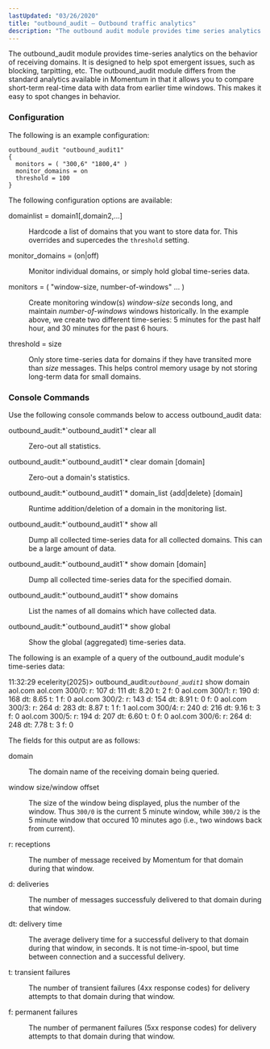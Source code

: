 ```yaml
---
lastUpdated: "03/26/2020"
title: "outbound_audit – Outbound traffic analytics"
description: "The outbound audit module provides time series analytics on the behavior of receiving domains It is designed to help spot emergent issues such as blocking tarpitting etc The outbound audit module differs from the standard analytics available in Momentum in that it allows you to compare short term real time..."
---
```


<a name="idp22357680"></a> 

The outbound_audit module provides time-series analytics on the behavior of receiving domains. It is designed to help spot emergent issues, such as blocking, tarpitting, etc. The outbound_audit module differs from the standard analytics available in Momentum in that it allows you to compare short-term real-time data with data from earlier time windows. This makes it easy to spot changes in behavior.

### <a name="idp22360336"></a> Configuration

The following is an example configuration:

<a name="example.outbound_audit.3"></a> 


```
outbound_audit "outbound_audit1"
{
  monitors = ( "300,6" "1800,4" )
  monitor_domains = on
  threshold = 100
}
```

The following configuration options are available:

<dl class="variablelist">

<dt>domainlist = domain1[,domain2,...]</dt>

<dd>

Hardcode a list of domains that you want to store data for. This overrides and supercedes the `threshold` setting.

</dd>

<dt>monitor_domains = (on|off)</dt>

<dd>

Monitor individual domains, or simply hold global time-series data.

</dd>

<dt>monitors = ( "window-size, number-of-windows" ... )</dt>

<dd>

Create monitoring window(s) *window-size* seconds long, and maintain *number-of-windows* windows historically. In the example above, we create two different time-series: 5 minutes for the past half hour, and 30 minutes for the past 6 hours.

</dd>

<dt>threshold = size</dt>

<dd>

Only store time-series data for domains if they have transited more than *size* messages. This helps control memory usage by not storing long-term data for small domains.

</dd>

</dl>

### <a name="modules.outbound_audit.console"></a> Console Commands

Use the following console commands below to access outbound_audit data:

<dl class="variablelist">

<dt>outbound_audit:*`outbound_audit1`* clear all</dt>

<dd>

Zero-out all statistics.

</dd>

<dt>outbound_audit:*`outbound_audit1`* clear domain [domain]</dt>

<dd>

Zero-out a domain's statistics.

</dd>

<dt>outbound_audit:*`outbound_audit1`* domain_list {add|delete} [domain]</dt>

<dd>

Runtime addition/deletion of a domain in the monitoring list.

</dd>

<dt>outbound_audit:*`outbound_audit1`* show all</dt>

<dd>

Dump all collected time-series data for all collected domains. This can be a large amount of data.

</dd>

<dt>outbound_audit:*`outbound_audit1`* show domain [domain]</dt>

<dd>

Dump all collected time-series data for the specified domain.

</dd>

<dt>outbound_audit:*`outbound_audit1`* show domains</dt>

<dd>

List the names of all domains which have collected data.

</dd>

<dt>outbound_audit:*`outbound_audit1`* show global</dt>

<dd>

Show the global (aggregated) time-series data.

</dd>

</dl>

The following is an example of a query of the outbound_audit module's time-series data:

11:32:29 ecelerity(2025)> outbound_audit:*`outbound_audit1`* show domain aol.com
aol.com 300/0: r: 107 d: 111 dt: 8.20 t: 2 f: 0
aol.com 300/1: r: 190 d: 168 dt: 8.65 t: 1 f: 0
aol.com 300/2: r: 143 d: 154 dt: 8.91 t: 0 f: 0
aol.com 300/3: r: 264 d: 283 dt: 8.87 t: 1 f: 1
aol.com 300/4: r: 240 d: 216 dt: 9.16 t: 3 f: 0
aol.com 300/5: r: 194 d: 207 dt: 6.60 t: 0 f: 0
aol.com 300/6: r: 264 d: 248 dt: 7.78 t: 3 f: 0

The fields for this output are as follows:

<dl class="variablelist">

<dt>domain</dt>

<dd>

The domain name of the receiving domain being queried.

</dd>

<dt>window size/window offset</dt>

<dd>

The size of the window being displayed, plus the number of the window. Thus `300/0` is the current 5 minute window, while `300/2` is the 5 minute window that occured 10 minutes ago (i.e., two windows back from current).

</dd>

<dt>r: receptions</dt>

<dd>

The number of message received by Momentum for that domain during that window.

</dd>

<dt>d: deliveries</dt>

<dd>

The number of messages successfuly delivered to that domain during that window.

</dd>

<dt>dt: delivery time</dt>

<dd>

The average delivery time for a successful delivery to that domain during that window, in seconds. It is not time-in-spool, but time between connection and a successful delivery.

</dd>

<dt>t: transient failures</dt>

<dd>

The number of transient failures (4xx response codes) for delivery attempts to that domain during that window.

</dd>

<dt>f: permanent failures</dt>

<dd>

The number of permanent failures (5xx response codes) for delivery attempts to that domain during that window.

</dd>

</dl>